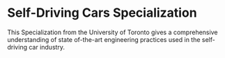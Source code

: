 # Self-Driving Cars Specialization
This Specialization from the University of Toronto gives a comprehensive understanding of state of-the-art engineering practices used in the self-driving car industry.